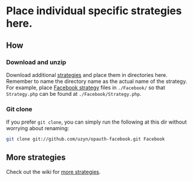 # Place individual specific strategies here.

How
------
### Download and unzip
Download additional [strategies](https://github.com/uzyn/opauth/wiki/List-of-strategies) and place them in directories here.
Remember to name the directory name as the actual name of the strategy. For example, place [Facebook strategy](https://github.com/uzyn/opauth-facebook) files in `./Facebook/` so that `Strategy.php` can be found at `./Facebook/Strategy.php`.

### Git clone
If you prefer `git clone`, you can simply run the following at this dir without worrying about renaming:

```bash
git clone git://github.com/uzyn/opauth-facebook.git Facebook
```

 More strategies
---------------
Check out the wiki for [more strategies](https://github.com/uzyn/opauth/wiki/List-of-strategies).